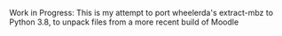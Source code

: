 Work in Progress:
This is my attempt to port wheelerda's extract-mbz to Python 3.8, to unpack files from a more recent build of Moodle 
